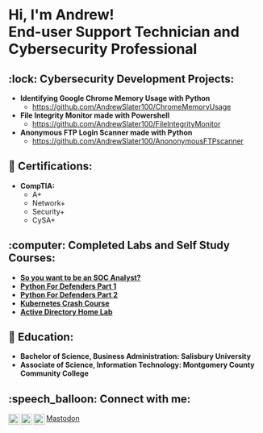 <h1>Hi, I'm Andrew! <br>End-user Support Technician and Cybersecurity Professional</a></h1>

<h2>:lock: Cybersecurity Development Projects:</h2>

- <b>Identifying Google Chrome Memory Usage with Python</b>
  - https://github.com/AndrewSlater100/ChromeMemoryUsage
- <b>File Integrity Monitor made with Powershell</b>
  - https://github.com/AndrewSlater100/FileIntegrityMonitor
- <b>Anonymous FTP Login Scanner made with Python</b>
  - https://github.com/AndrewSlater100/AnononymousFTPscanner


<h2>📜 Certifications:</h2>

  - <b>CompTIA:</b>
    -  A+
    -  Network+
    -  Security+
    -  CySA+

<h2>:computer: Completed Labs and Self Study Courses:</h2>

- <b><a href="https://blog.ecapuano.com/p/so-you-want-to-be-a-soc-analyst-intro">So you want to be an SOC Analyst?</a></b>
- <b><a href="https://learn.taggart-tech.com/p/python-for-defenders-pt1">Python For Defenders Part 1</a></b>
- <b><a href="https://learn.taggart-tech.com/p/python-for-defenders-pt2">Python For Defenders Part 2</a></b>
- <b><a href="https://www.youtube.com/watch?v=s_o8dwzRlu4&ab_channel=TechWorldwithNana">Kubernetes Crash Course</a></b>
- <b><a href="https://www.youtube.com/watch?v=aqA6bktFHoY&ab_channel=JimSchultz">Active Directory Home Lab</a></b>


<h2>📖 Education:</h2>

- <b>Bachelor of Science, Business Administration: Salisbury University</b>
- <b>Associate of Science, Information Technology: Montgomery County Community College</b>

<h2>:speech_balloon: Connect with me:</h2>

[<img align="left" alt="AndrewSlater | Mastadon" width="22px" src="https://cdn.jsdelivr.net/npm/simple-icons@v3/icons/mastodon.svg" />][mastodon]
[<img align="left" alt="AndrewSlater | LinkedIn" width="22px" src="https://cdn.jsdelivr.net/npm/simple-icons@v3/icons/linkedin.svg" />][Linkedin]
[<img align="left" alt="AndrewSlater | LinkedIn" width="22px" src="https://cdn.jsdelivr.net/npm/simple-icons@3.13.0/icons/blogger.svg" />][Blog]

[mastodon]: https://infosec.exchange/@SecurityByAndrew
[linkedin]: https://www.linkedin.com/in/andrew-s-8a4894218
[blog]: https://securitybyandrew.com
<FONT COLOR="FFFFFF"><a rel="me" href="https://infosec.exchange/@SecurityByAndrew">Mastodon</a></FONT>

<!--**andrewslater100/andrewslater100** is a ✨ _special_ ✨ repository because its `README.md` (this file) appears on your GitHub profile.

Here are some ideas to get you started:

- 🔭 I’m currently working on ...
- 🌱 I’m currently learning ...
- 🤔 I’m looking for help with ...
- 📫 How to reach me: ...
- ⚡ Fun fact: ...
-->
